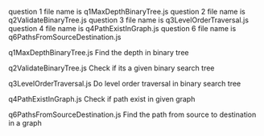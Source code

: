 question 1 file name is q1MaxDepthBinaryTree.js
question 2 file name is q2ValidateBinaryTree.js
question 3 file name is q3LevelOrderTraversal.js
question 4 file name is q4PathExistInGraph.js
question 6 file name is q6PathsFromSourceDestination.js

q1MaxDepthBinaryTree.js
Find the depth in binary tree

q2ValidateBinaryTree.js
Check if its a given binary search tree

q3LevelOrderTraversal.js
Do level order traversal in binary search tree

q4PathExistInGraph.js
Check if path exist in given graph



q6PathsFromSourceDestination.js
Find the path from source to destination in a graph 











